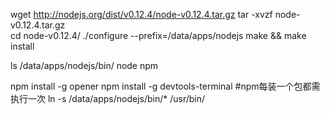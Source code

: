 wget http://nodejs.org/dist/v0.12.4/node-v0.12.4.tar.gz
tar -xvzf node-v0.12.4.tar.gz        
cd node-v0.12.4/
./configure --prefix=/data/apps/nodejs
make && make install

ls /data/apps/nodejs/bin/
node npm

npm install -g opener
npm install -g devtools-terminal
#npm每装一个包都需执行一次
ln -s /data/apps/nodejs/bin/* /usr/bin/